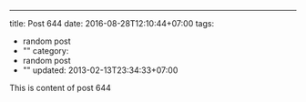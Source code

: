 ---
title: Post 644
date: 2016-08-28T12:10:44+07:00
tags:
  - random post
  - ""
category:
  - random post
  - ""
updated: 2013-02-13T23:34:33+07:00

This is content of post 644